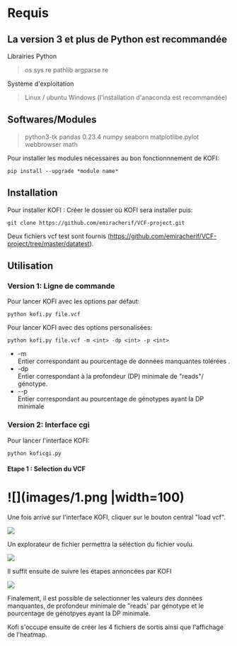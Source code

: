 # Requis

## La version 3 et plus de Python est recommandée 
Librairies Python
> os
> sys
> re
> pathlib
> argparse
> re

Système d'exploitation 
> Linux / ubuntu 
> Windows (l'installation d'anaconda est recommandée) 

## Softwares/Modules
> python3-tk
> pandas 0.23.4
> numpy
> seaborn
> matplotlibe.pylot
> webbrowser
> math

Pour installer les modules nécessaires au bon fonctionnnement de KOFI:
```
pip install --upgrade *module name*
```
## Installation
Pour installer KOFI :
Créer le dossier où KOFI sera installer puis:
```
git clone https://github.com/emiracherif/VCF-project.git
```
Deux fichiers vcf test sont fournis (https://github.com/emiracherif/VCF-project/tree/master/datatest).
## Utilisation
### Version 1: Ligne de commande
Pour lancer KOFI avec les options par défaut:
```
python kofi.py file.vcf
```

Pour lancer KOFI avec des options personalisées:
```
python kofi.py file.vcf -m <int> -dp <int> -p <int>
```
- -m  
Entier correspondant au pourcentage de données manquantes tolérées . 
- -dp  
Entier correspondant à la profondeur (DP) minimale de "reads"/ génotype.
- --p  
Entier correspondant au pourcentage de génotypes ayant la DP minimale

### Version 2: Interface cgi
Pour lancer l'interface KOFI:
```
python koficgi.py
```
#### Etape 1 : Selection du VCF

![](images/1.png |width=100)
================================
Une fois arrivé sur l'interface KOFI, cliquer sur le bouton central "load vcf".

![](images/2.png|width=100)

Un explorateur de fichier permettra la séléction du fichier voulu. 

![](images/3.png|width=100)

Il suffit ensuite de suivre les étapes annoncées par KOFI

![](images/4.png|width=100)

Finalement, il est possible de selectionner les valeurs des données manquantes, de profondeur minimale de "reads' par génotype et le pourcentage de génotpyes ayant la DP minimale. 

Kofi s'occupe ensuite de créer les 4 fichiers de sortis ainsi que l'affichage de l'heatmap. 



